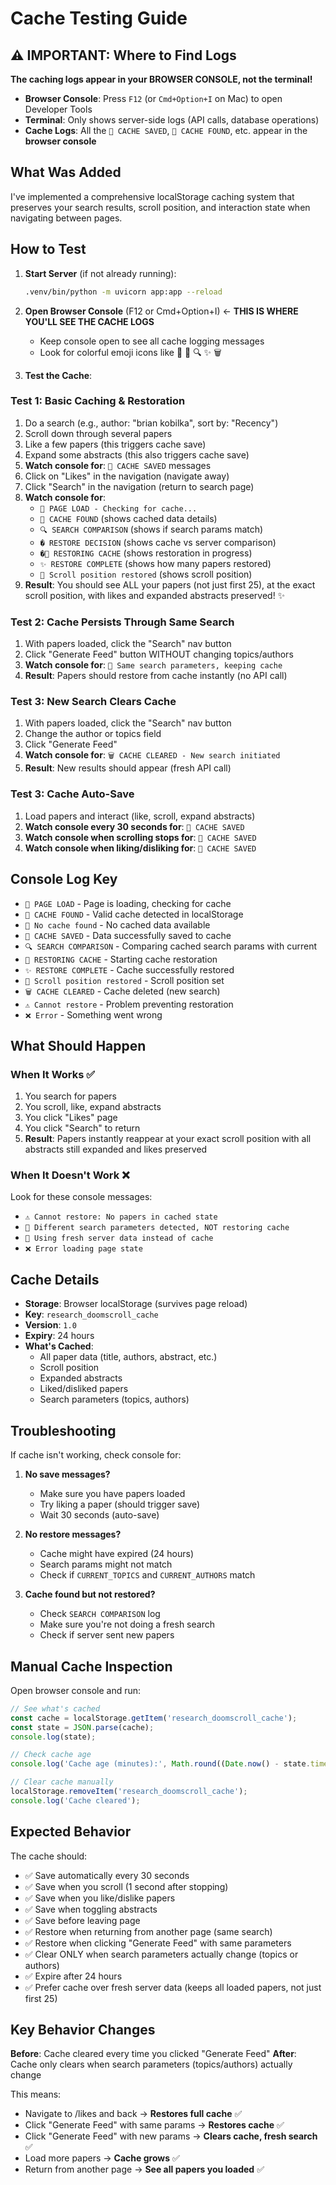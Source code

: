 # Cache Testing Guide

## ⚠️ IMPORTANT: Where to Find Logs

**The caching logs appear in your BROWSER CONSOLE, not the terminal!**

- **Browser Console**: Press `F12` (or `Cmd+Option+I` on Mac) to open Developer Tools
- **Terminal**: Only shows server-side logs (API calls, database operations)
- **Cache Logs**: All the `💾 CACHE SAVED`, `📂 CACHE FOUND`, etc. appear in the **browser console**

## What Was Added

I've implemented a comprehensive localStorage caching system that preserves your search results, scroll position, and interaction state when navigating between pages.

## How to Test

1. **Start Server** (if not already running):
   ```bash
   .venv/bin/python -m uvicorn app:app --reload
   ```

2. **Open Browser Console** (F12 or Cmd+Option+I) ← **THIS IS WHERE YOU'LL SEE THE CACHE LOGS**
   - Keep console open to see all cache logging messages
   - Look for colorful emoji icons like 💾 📂 🔍 ✨ 🗑️

3. **Test the Cache**:

### Test 1: Basic Caching & Restoration
1. Do a search (e.g., author: "brian kobilka", sort by: "Recency")
2. Scroll down through several papers
3. Like a few papers (this triggers cache save)
4. Expand some abstracts (this also triggers cache save)
5. **Watch console for**: `💾 CACHE SAVED` messages
6. Click on "Likes" in the navigation (navigate away)
7. Click "Search" in the navigation (return to search page)
8. **Watch console for**: 
   - `🚀 PAGE LOAD - Checking for cache...`
   - `📂 CACHE FOUND` (shows cached data details)
   - `🔍 SEARCH COMPARISON` (shows if search params match)
   - `� RESTORE DECISION` (shows cache vs server comparison)
   - `�🔄 RESTORING CACHE` (shows restoration in progress)
   - `✨ RESTORE COMPLETE` (shows how many papers restored)
   - `📍 Scroll position restored` (shows scroll position)
9. **Result**: You should see ALL your papers (not just first 25), at the exact scroll position, with likes and expanded abstracts preserved! ✨

### Test 2: Cache Persists Through Same Search
1. With papers loaded, click the "Search" nav button
2. Click "Generate Feed" button WITHOUT changing topics/authors
3. **Watch console for**: `📌 Same search parameters, keeping cache`
4. **Result**: Papers should restore from cache instantly (no API call)

### Test 3: New Search Clears Cache
1. With papers loaded, click the "Search" nav button  
2. Change the author or topics field
3. Click "Generate Feed"
4. **Watch console for**: `🗑️ CACHE CLEARED - New search initiated`
5. **Result**: New results should appear (fresh API call)

### Test 3: Cache Auto-Save
1. Load papers and interact (like, scroll, expand abstracts)
2. **Watch console every 30 seconds for**: `💾 CACHE SAVED`
3. **Watch console when scrolling stops for**: `💾 CACHE SAVED`
4. **Watch console when liking/disliking for**: `💾 CACHE SAVED`

## Console Log Key

- `🚀 PAGE LOAD` - Page is loading, checking for cache
- `📂 CACHE FOUND` - Valid cache detected in localStorage
- `📂 No cache found` - No cached data available
- `💾 CACHE SAVED` - Data successfully saved to cache
- `🔍 SEARCH COMPARISON` - Comparing cached search params with current
- `🔄 RESTORING CACHE` - Starting cache restoration
- `✨ RESTORE COMPLETE` - Cache successfully restored
- `📍 Scroll position restored` - Scroll position set
- `🗑️ CACHE CLEARED` - Cache deleted (new search)
- `⚠️ Cannot restore` - Problem preventing restoration
- `❌ Error` - Something went wrong

## What Should Happen

### When It Works ✅
1. You search for papers
2. You scroll, like, expand abstracts
3. You click "Likes" page
4. You click "Search" to return
5. **Result**: Papers instantly reappear at your exact scroll position with all abstracts still expanded and likes preserved

### When It Doesn't Work ❌
Look for these console messages:
- `⚠️ Cannot restore: No papers in cached state`
- `🔄 Different search parameters detected, NOT restoring cache`
- `📄 Using fresh server data instead of cache`
- `❌ Error loading page state`

## Cache Details

- **Storage**: Browser localStorage (survives page reload)
- **Key**: `research_doomscroll_cache`
- **Version**: `1.0`
- **Expiry**: 24 hours
- **What's Cached**:
  - All paper data (title, authors, abstract, etc.)
  - Scroll position
  - Expanded abstracts
  - Liked/disliked papers
  - Search parameters (topics, authors)

## Troubleshooting

If cache isn't working, check console for:

1. **No save messages?**
   - Make sure you have papers loaded
   - Try liking a paper (should trigger save)
   - Wait 30 seconds (auto-save)

2. **No restore messages?**
   - Cache might have expired (24 hours)
   - Search params might not match
   - Check if `CURRENT_TOPICS` and `CURRENT_AUTHORS` match

3. **Cache found but not restored?**
   - Check `SEARCH COMPARISON` log
   - Make sure you're not doing a fresh search
   - Check if server sent new papers

## Manual Cache Inspection

Open browser console and run:
```javascript
// See what's cached
const cache = localStorage.getItem('research_doomscroll_cache');
const state = JSON.parse(cache);
console.log(state);

// Check cache age
console.log('Cache age (minutes):', Math.round((Date.now() - state.timestamp) / 1000 / 60));

// Clear cache manually
localStorage.removeItem('research_doomscroll_cache');
console.log('Cache cleared');
```

## Expected Behavior

The cache should:
- ✅ Save automatically every 30 seconds
- ✅ Save when you scroll (1 second after stopping)
- ✅ Save when you like/dislike papers
- ✅ Save when toggling abstracts
- ✅ Save before leaving page
- ✅ Restore when returning from another page (same search)
- ✅ Restore when clicking "Generate Feed" with same parameters
- ✅ Clear ONLY when search parameters actually change (topics or authors)
- ✅ Expire after 24 hours
- ✅ Prefer cache over fresh server data (keeps all loaded papers, not just first 25)

## Key Behavior Changes

**Before**: Cache cleared every time you clicked "Generate Feed"
**After**: Cache only clears when search parameters (topics/authors) actually change

This means:
- Navigate to /likes and back → **Restores full cache** ✅
- Click "Generate Feed" with same params → **Restores cache** ✅  
- Click "Generate Feed" with new params → **Clears cache, fresh search** ✅
- Load more papers → **Cache grows** ✅
- Return from another page → **See all papers you loaded** ✅
